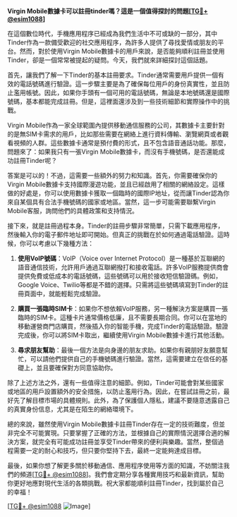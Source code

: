 **Virgin Mobile數據卡可以註冊tinder嗎？這是一個值得探討的問題[[TG💪+ @esim1088](https://t.me/s/esim1088)]**

在這個數位時代，手機應用程序已經成為我們生活中不可或缺的一部分，其中Tinder作為一款備受歡迎的社交應用程序，為許多人提供了尋找愛情或朋友的平台。然而，對於使用Virgin Mobile數據卡的用戶來說，是否能夠順利註冊並使用Tinder，卻是一個常常被提起的疑問。今天，我們就來詳細探討這個話題。

首先，讓我們了解一下Tinder的基本註冊要求。Tinder通常需要用戶提供一個有效的電話號碼進行驗證。這一步驟主要是為了確保每位用戶的身份真實性，並且防止濫用帳號。因此，如果你手頭有一個可用的電話號碼，無論是本地號碼還是國際號碼，基本都能完成註冊。但是，這裡面還涉及到一些技術細節和實際操作中的挑戰。

Virgin Mobile作為一家全球範圍內提供移動通信服務的公司，其數據卡主要針對的是無SIM卡需求的用戶，比如那些需要在網絡上進行資料傳輸、瀏覽網頁或者觀看視頻的人群。這些數據卡通常是預付費的形式，且不包含語音通話功能。那麼，問題來了：如果我只有一張Virgin Mobile數據卡，而沒有手機號碼，是否還能成功註冊Tinder呢？

答案是可以的！不過，這需要一些額外的努力和知識。首先，你需要確保你的Virgin Mobile數據卡支持國際漫遊功能，並且已經啟用了相關的網絡設定。這樣做的好處是，你可以使用數據卡獲取一個臨時的國際IP地址，從而讓Tinder認為你來自某個具有合法手機號碼的國家或地區。當然，這一步可能需要聯繫Virgin Mobile客服，詢問他們的具體政策和支持情況。

接下來，就是註冊過程本身。Tinder的註冊步驟非常簡單，只需下載應用程序，然後輸入你的電子郵件地址即可開始。但真正的挑戰在於如何通過電話驗證。這時候，你可以考慮以下幾種方法：

1. **使用VoIP號碼**：VoIP（Voice over Internet Protocol）是一種基於互聯網的語音通信技術，允許用戶通過互聯網撥打和接收電話。許多VoIP服務提供商會提供免費或低成本的電話號碼，這些號碼可以用於接收短信驗證碼。例如，Google Voice、Twilio等都是不錯的選擇。只需將這些號碼填寫到Tinder的註冊頁面中，就能輕鬆完成驗證。

2. **購買一張臨時SIM卡**：如果你不想依賴VoIP服務，另一種解決方案是購買一張臨時的SIM卡。這種卡片通常價格低廉，且不需要長期合同。你可以在當地的移動運營商門店購買，然後插入你的智能手機，完成Tinder的電話驗證。驗證完成後，你可以將SIM卡取出，繼續使用Virgin Mobile數據卡進行其他活動。

3. **尋求朋友幫助**：最後一個方法是向身邊的朋友求助。如果你有親朋好友願意幫忙，可以請他們提供自己的手機號碼進行驗證。當然，這需要建立在信任的基礎上，並且要確保對方同意協助你。

除了上述方法之外，還有一些值得注意的細節。例如，Tinder可能會對某些國家或地區的用戶設置額外的安全措施，以防止濫用行為。因此，在嘗試註冊之前，最好先了解目標市場的具體規則。此外，為了保護個人隱私，建議不要隨意透露自己的真實身份信息，尤其是在陌生的網絡環境下。

總的來說，雖然使用Virgin Mobile數據卡註冊Tinder存在一定的技術難度，但並非完全不可能實現。只要掌握了正確的方法，並根據自己的實際情況選擇合適的解決方案，就完全有可能成功註冊並享受Tinder帶來的便利與樂趣。當然，整個過程需要一定的耐心和技巧，但只要你堅持下去，最終一定能夠達成目標。

最後，如果你想了解更多關於移動通信、應用程序使用等方面的知識，不妨關注我們的頻道[[TG💪+ @esim1088](https://t.me/s/esim1088)]。我們會定期分享各種實用技巧和最新資訊，幫助你更好地應對現代生活的各類挑戰。祝大家都能順利註冊Tinder，找到屬於自己的幸福！

[[TG💪+ @esim1088](https://t.me/s/esim1088) ![Image](https://i.postimg.cc/4NQfJmqS/Snipaste-2025-05-13-00-14-12.png)]
